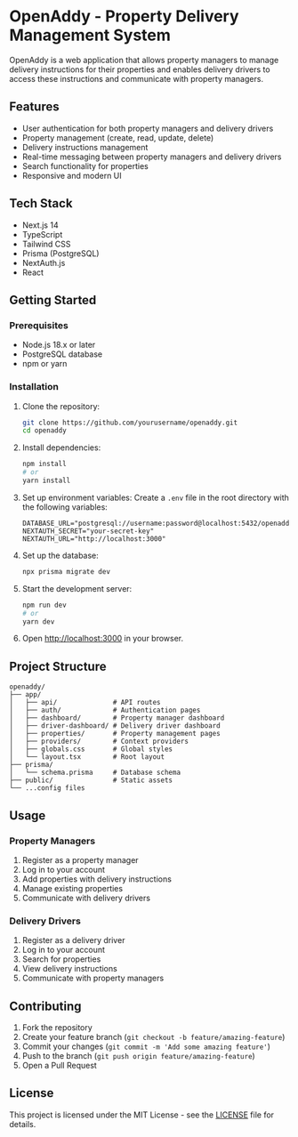 # OpenAddy - Property Delivery Management System

OpenAddy is a web application that allows property managers to manage delivery instructions for their properties and enables delivery drivers to access these instructions and communicate with property managers.

## Features

- User authentication for both property managers and delivery drivers
- Property management (create, read, update, delete)
- Delivery instructions management
- Real-time messaging between property managers and delivery drivers
- Search functionality for properties
- Responsive and modern UI

## Tech Stack

- Next.js 14
- TypeScript
- Tailwind CSS
- Prisma (PostgreSQL)
- NextAuth.js
- React

## Getting Started

### Prerequisites

- Node.js 18.x or later
- PostgreSQL database
- npm or yarn

### Installation

1. Clone the repository:
   ```bash
   git clone https://github.com/yourusername/openaddy.git
   cd openaddy
   ```

2. Install dependencies:
   ```bash
   npm install
   # or
   yarn install
   ```

3. Set up environment variables:
   Create a `.env` file in the root directory with the following variables:
   ```
   DATABASE_URL="postgresql://username:password@localhost:5432/openaddy"
   NEXTAUTH_SECRET="your-secret-key"
   NEXTAUTH_URL="http://localhost:3000"
   ```

4. Set up the database:
   ```bash
   npx prisma migrate dev
   ```

5. Start the development server:
   ```bash
   npm run dev
   # or
   yarn dev
   ```

6. Open [http://localhost:3000](http://localhost:3000) in your browser.

## Project Structure

```
openaddy/
├── app/
│   ├── api/              # API routes
│   ├── auth/             # Authentication pages
│   ├── dashboard/        # Property manager dashboard
│   ├── driver-dashboard/ # Delivery driver dashboard
│   ├── properties/       # Property management pages
│   ├── providers/        # Context providers
│   ├── globals.css       # Global styles
│   └── layout.tsx        # Root layout
├── prisma/
│   └── schema.prisma     # Database schema
├── public/               # Static assets
└── ...config files
```

## Usage

### Property Managers

1. Register as a property manager
2. Log in to your account
3. Add properties with delivery instructions
4. Manage existing properties
5. Communicate with delivery drivers

### Delivery Drivers

1. Register as a delivery driver
2. Log in to your account
3. Search for properties
4. View delivery instructions
5. Communicate with property managers

## Contributing

1. Fork the repository
2. Create your feature branch (`git checkout -b feature/amazing-feature`)
3. Commit your changes (`git commit -m 'Add some amazing feature'`)
4. Push to the branch (`git push origin feature/amazing-feature`)
5. Open a Pull Request

## License

This project is licensed under the MIT License - see the [LICENSE](LICENSE) file for details. 